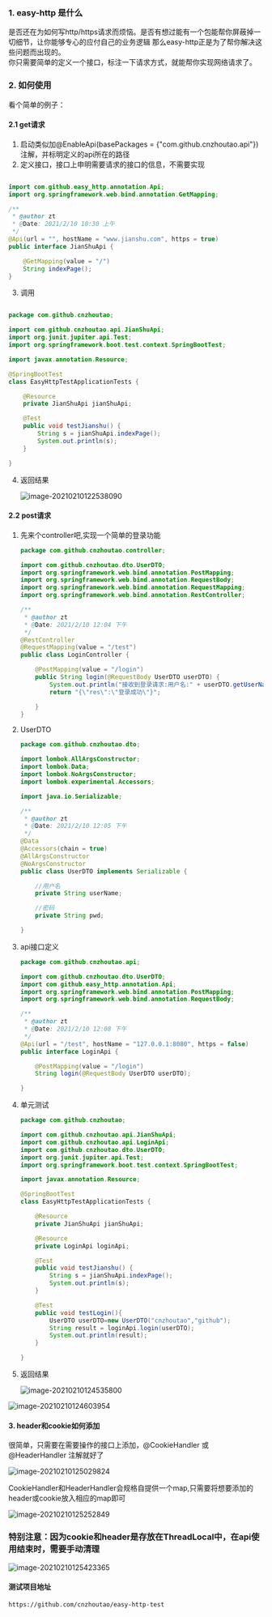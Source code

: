 ### 1. easy-http 是什么
是否还在为如何写http/https请求而烦恼。是否有想过能有一个包能帮你屏蔽掉一切细节，让你能够专心的应付自己的业务逻辑
那么easy-http正是为了帮你解决这些问题而出现的。<br>
你只需要简单的定义一个接口，标注一下请求方式，就能帮你实现网络请求了。<br>

### 2. 如何使用

看个简单的例子：<br>

#### 2.1 get请求

1. 启动类似加@EnableApi(basePackages = {"com.github.cnzhoutao.api"}) 注解，并标明定义的api所在的路径
2. 定义接口，接口上申明需要请求的接口的信息，不需要实现
```java

import com.github.easy_http.annotation.Api;
import org.springframework.web.bind.annotation.GetMapping;

/**
 * @author zt
 * @Date: 2021/2/10 10:30 上午
 */
@Api(url = "", hostName = "www.jianshu.com", https = true)
public interface JianShuApi {

    @GetMapping(value = "/")
    String indexPage();
}
```
3. 调用
```java

package com.github.cnzhoutao;

import com.github.cnzhoutao.api.JianShuApi;
import org.junit.jupiter.api.Test;
import org.springframework.boot.test.context.SpringBootTest;

import javax.annotation.Resource;

@SpringBootTest
class EasyHttpTestApplicationTests {

    @Resource
    private JianShuApi jianShuApi;

    @Test
    public void testJianshu() {
        String s = jianShuApi.indexPage();
        System.out.println(s);
    }

}
```

4. 返回结果

   ![image-20210210122538090](https://tva1.sinaimg.cn/large/008eGmZEly1gnibpnjsobj31of0u0dpu.jpg)

#### 2.2 post请求

1. 先来个controller吧,实现一个简单的登录功能

   ```java
   package com.github.cnzhoutao.controller;
   
   import com.github.cnzhoutao.dto.UserDTO;
   import org.springframework.web.bind.annotation.PostMapping;
   import org.springframework.web.bind.annotation.RequestBody;
   import org.springframework.web.bind.annotation.RequestMapping;
   import org.springframework.web.bind.annotation.RestController;
   
   /**
    * @author zt
    * @Date: 2021/2/10 12:04 下午
    */
   @RestController
   @RequestMapping(value = "/test")
   public class LoginController {
   
       @PostMapping(value = "/login")
       public String login(@RequestBody UserDTO userDTO) {
           System.out.println("接收到登录请求:用户名:" + userDTO.getUserName() + "----密码：" + userDTO.getPwd());
           return "{\"res\":\"登录成功\"}";
   
       }
   }
   ```
   
2. UserDTO

   ```java
   package com.github.cnzhoutao.dto;
   
   import lombok.AllArgsConstructor;
   import lombok.Data;
   import lombok.NoArgsConstructor;
   import lombok.experimental.Accessors;
   
   import java.io.Serializable;
   
   /**
    * @author zt
    * @Date: 2021/2/10 12:05 下午
    */
   @Data
   @Accessors(chain = true)
   @AllArgsConstructor
   @NoArgsConstructor
   public class UserDTO implements Serializable {
   
       //用户名
       private String userName;
   
       //密码
       private String pwd;
   
   }
   ```

   

3. api接口定义

   ```java
   package com.github.cnzhoutao.api;
   
   import com.github.cnzhoutao.dto.UserDTO;
   import com.github.easy_http.annotation.Api;
   import org.springframework.web.bind.annotation.PostMapping;
   import org.springframework.web.bind.annotation.RequestBody;
   
   /**
    * @author zt
    * @Date: 2021/2/10 12:08 下午
    */
   @Api(url = "/test", hostName = "127.0.0.1:8080", https = false)
   public interface LoginApi {
   
       @PostMapping(value = "/login")
       String login(@RequestBody UserDTO userDTO);
   
   }
   ```

   

4. 单元测试

   ```java
   package com.github.cnzhoutao;
   
   import com.github.cnzhoutao.api.JianShuApi;
   import com.github.cnzhoutao.api.LoginApi;
   import com.github.cnzhoutao.dto.UserDTO;
   import org.junit.jupiter.api.Test;
   import org.springframework.boot.test.context.SpringBootTest;
   
   import javax.annotation.Resource;
   
   @SpringBootTest
   class EasyHttpTestApplicationTests {
   
       @Resource
       private JianShuApi jianShuApi;
   
       @Resource
       private LoginApi loginApi;
   
       @Test
       public void testJianshu() {
           String s = jianShuApi.indexPage();
           System.out.println(s);
       }
   
       @Test
       public void testLogin(){
           UserDTO userDTO=new UserDTO("cnzhoutao","github");
           String result = loginApi.login(userDTO);
           System.out.println(result);
       }
   
   }
   ```

   

5. 返回结果

   ![image-20210210124535800](https://tva1.sinaimg.cn/large/008eGmZEly1gnicaf45fcj30ki0800sw.jpg)

![image-20210210124603954](https://tva1.sinaimg.cn/large/008eGmZEly1gnicawjb2yj30ra03a74k.jpg)



#### 3. header和cookie如何添加

很简单，只需要在需要操作的接口上添加，@CookieHandler 或@HeaderHandler 注解就好了

![image-20210210125029824](https://tva1.sinaimg.cn/large/008eGmZEly1gnicfiruhuj31mo0jsads.jpg)

CookieHandler和HeaderHandler会规格自提供一个map,只需要将想要添加的header或cookie放入相应的map即可

![image-20210210125252849](https://tva1.sinaimg.cn/large/008eGmZEly1gnici09duuj319u0nijub.jpg)

### 特别注意：因为cookie和header是存放在ThreadLocal中，在api使用结束时，需要手动清理

![image-20210210125423365](https://tva1.sinaimg.cn/large/008eGmZEly1gnicjks99tj31dy0do76g.jpg)

#### 测试项目地址

```
https://github.com/cnzhoutao/easy-http-test
```

